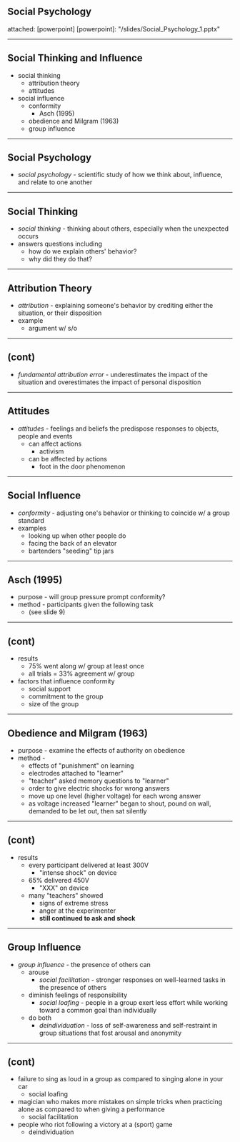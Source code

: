 ## Social Psychology
attached: [powerpoint]
[powerpoint]: "/slides/Social_Psychology_1.pptx"

---
## Social Thinking and Influence
* social thinking
  * attribution theory
  * attitudes
* social influence
  * conformity
    * Asch (1995)
  * obedience and Milgram (1963)
  * group influence

---
## Social Psychology
* _social psychology_ - scientific study of how we think about, influence, and relate to one another

---
## Social Thinking
* _social thinking_ - thinking about others, especially when the unexpected occurs
* answers questions including
  * how do we explain others' behavior?
  * why did they do that?

---
## Attribution Theory
* _attribution_ - explaining someone's behavior by crediting either the situation, or their disposition
* example
  * argument w/ s/o

---
## (cont)
* _fundamental attribution error_ - underestimates the impact of the situation and overestimates the impact of personal disposition

---
## Attitudes
* _attitudes_ - feelings and beliefs the predispose responses to objects, people and events
  * can affect actions
    * activism
  * can be affected by actions
    * foot in the door phenomenon

---
## Social Influence
* _conformity_ - adjusting one's behavior or thinking to coincide w/ a group standard
* examples
  * looking up when other people do
  * facing the back of an elevator
  * bartenders "seeding" tip jars

---
## Asch (1995)
* purpose - will group pressure prompt conformity?
* method - participants given the following task
  * (see slide 9)

---
## (cont)
* results
  * 75% went along w/ group at least once
  * all trials = 33% agreement w/ group
* factors that influence conformity
  * social support
  * commitment to the group
  * size of the group

---
## Obedience and Milgram (1963)
* purpose - examine the effects of authority on obedience
* method -
  * effects of "punishment" on learning
  * electrodes attached to "learner"
  * "teacher" asked memory questions to "learner"
  * order to give electric shocks for wrong answers
  * move up one level (higher voltage) for each wrong answer
  * as voltage increased "learner" began to shout, pound on wall, demanded to be let out, then sat silently

---
## (cont)
* results
  * every participant delivered at least 300V
    * "intense shock" on device
  * 65% delivered 450V
    * "XXX" on device
  * many "teachers" showed
    * signs of extreme stress
    * anger at the experimenter
    * **still continued to ask and shock**

---
## Group Influence
* _group influence_ - the presence of others can
  * arouse
    * _social facilitation_ - stronger responses on well-learned tasks in the presence of others
  * diminish feelings of responsibility
    * _social loafing_ - people in a group exert less effort while working toward a common goal than individually
  * do both
    * _deindividuation_ - loss of self-awareness and self-restraint in group situations that fost arousal and anonymity
---
## (cont)
* failure to sing as loud in a group as compared to singing alone in your car
  * social loafing
* magician who makes more mistakes on simple tricks when practicing alone as compared to when giving a performance
  * social facilitation
* people who riot following a victory at a (sport) game
  * deindividuation
